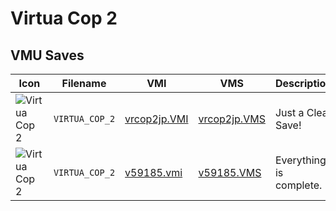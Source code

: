 # Virtua Cop 2

## VMU Saves

| Icon | Filename | VMI | VMS | Description |
|------|----------|-----|-----|-------------|
| ![Virtua Cop 2](../icons/VIRTUA_COP_2.GIF) | `VIRTUA_COP_2` | [vrcop2jp.VMI](vrcop2jp.VMI) | [vrcop2jp.VMS](vrcop2jp.VMS) | Just a Clear Save!
| ![Virtua Cop 2](../icons/VIRTUA_COP_2.GIF) | `VIRTUA_COP_2` | [v59185.vmi](v59185.vmi) | [v59185.VMS](v59185.VMS) | Everything is complete. 
